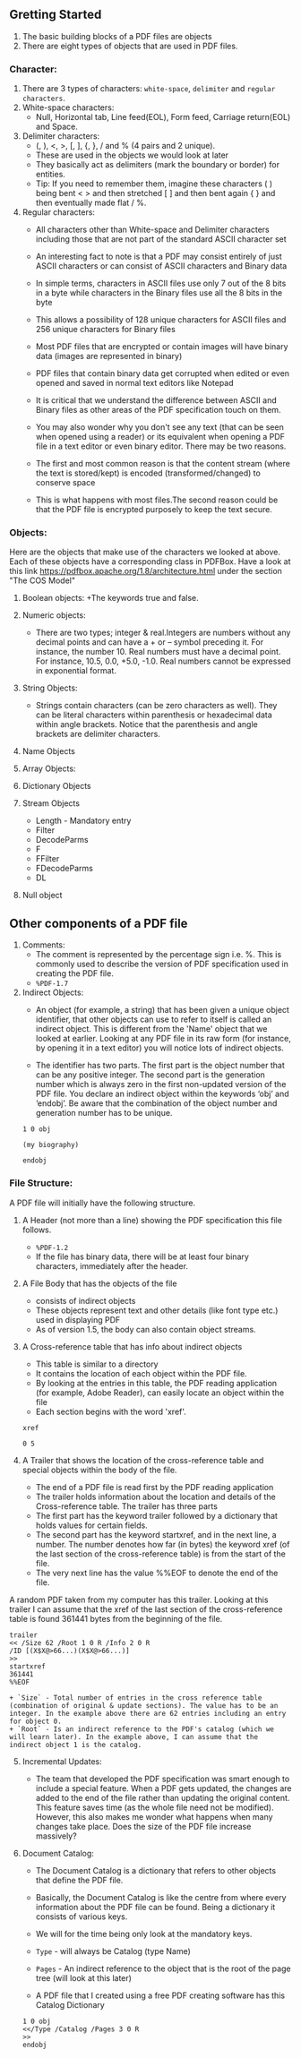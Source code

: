 ## Gretting Started
1. The basic building blocks of a PDF files are objects
2. There are eight types of objects that are used in PDF files.

### Character:
1. There are 3 types of characters: `white-space`, `delimiter` and `regular characters`.
2. White-space characters:
    + Null, Horizontal tab, Line feed(EOL), Form feed, Carriage return(EOL) and Space.
3. Delimiter characters:
    +  (, ), <, >, [, ], {, }, / and % (4 pairs and 2 unique).
    + These are used in the objects we would look at later
    + They basically act as delimiters (mark the boundary or border) for entities. 
    + Tip: If you need to remember them, imagine these characters ( ) being bent < > and then stretched [ ] and then bent again { } and then eventually made flat / %. 
4. Regular characters:
    + All characters other than White-space and Delimiter characters including those that are not part of the standard ASCII character set
    + An interesting fact to note is that a PDF may consist entirely of just ASCII characters or can consist of ASCII characters and Binary data
    + In simple terms, characters in ASCII files use only 7 out of the 8 bits in a byte while characters in the Binary files use all the 8 bits in the byte
    + This allows a possibility of 128 unique characters for ASCII files and 256 unique characters for Binary files
    + Most PDF files that are encrypted or contain images will have binary data (images are represented in binary)
    + PDF files that contain binary data get corrupted when edited or even opened and saved in normal text editors like Notepad
    + It is critical that we understand the difference between ASCII and Binary files as other areas of the PDF specification touch on them.

    + You may also wonder why you don't see any text (that can be seen when opened using a reader) or its equivalent when opening a PDF file in a text editor or even binary editor. There may be two reasons.
    + The first and most common reason is that the content stream (where the text is stored/kept) is encoded (transformed/changed) to conserve space
    + This is what happens with most files.The second reason could be that the PDF file is encrypted purposely to keep the text secure.

### Objects:
Here are the objects that make use of the characters we looked at above.
Each of these objects have a corresponding class in PDFBox. Have a look at this link https://pdfbox.apache.org/1.8/architecture.html under the section "The COS  Model"

1. Boolean objects: 
    +The keywords true and false. 

2. Numeric objects: 
    + There are two types; integer & real.Integers are numbers without any decimal points and can have a + or – symbol preceding it.  For instance, the number 10. Real numbers must have a decimal point. For instance, 10.5, 0.0, +5.0, -1.0. Real numbers cannot be expressed in exponential format. 

3. String Objects: 
    + Strings contain characters (can be zero characters as well). They can be literal characters within parenthesis or hexadecimal data within angle brackets. Notice that the parenthesis and angle brackets are delimiter characters.  

4. Name Objects
5. Array Objects:
6. Dictionary Objects
7. Stream Objects
    + Length - Mandatory entry
    + Filter
    + DecodeParms
    + F
    + FFilter
    + FDecodeParms
    + DL
8. Null object

## Other components of a PDF file
1. Comments:
    + The comment is represented by the percentage sign i.e. %. This is commonly used to describe the version of PDF specification used in creating the PDF file.
    + `%PDF-1.7`
2. Indirect Objects: 
    + An object (for example, a string) that has been given a unique object identifier, that other objects can use to refer to itself is called an indirect object. This is different from the 'Name' object that we looked at earlier. Looking at any PDF file in its raw form (for instance, by opening it in a text editor) you will notice lots of indirect objects.

    + The identifier has two parts. The first part is the object number that can be any positive integer. The second part is the generation number which is always zero in the first non-updated version of the PDF file. You declare an indirect object within the keywords ‘obj’ and ’endobj’. Be aware that the combination of the object number and generation number has to be unique. 
    ```
    1 0 obj

    (my biography)

    endobj
    ```

### File Structure:
A PDF file will initially have the following structure.
1. A Header (not more than a line) showing the PDF specification this file follows.
    + `%PDF-1.2`
    + If the file has binary data, there will be at least four binary characters, immediately after the header.
2. A File Body that has the objects of the file
    + consists of indirect objects
    + These objects represent text and other details (like font type etc.) used in displaying PDF
    + As of version 1.5, the body can also contain object streams.

3. A Cross-reference table that has info about indirect objects
    + This table is similar to a directory
    + It contains the location of each object within the PDF file.
    + By looking at the entries in this table, the PDF reading application (for example, Adobe Reader), can easily locate an object within the file
    + Each section begins with the word 'xref'.
    ```
    xref

    0 5
    ```
4. A Trailer that shows the location of the cross-reference table and special objects within the body of the file. 
    + The end of a PDF file is read first by the PDF reading application
    + The trailer holds information about the location and details of the Cross-reference table. The trailer has three parts
    + The first part has the keyword trailer followed by a dictionary that holds values for certain fields.  
    + The second part has the keyword startxref, and in the next line, a number. The number denotes how far (in bytes) the keyword xref (of the last section of the cross-reference table) is from the start of the file. 
    + The very next line has the value %%EOF to denote the end of the file.  

A random PDF taken from my computer has this trailer. Looking at this trailer I can assume that the xref of the last section of the cross-reference table is found 361441 bytes from the beginning of the file. 
```
trailer
<< /Size 62 /Root 1 0 R /Info 2 0 R
/ID [(X$X@>66...)(X$X@>66...)]
>>
startxref
361441
%%EOF
```
    + `Size` - Total number of entries in the cross reference table (combination of original & update sections). The value has to be an integer. In the example above there are 62 entries including an entry for object 0.
    + `Root` - Is an indirect reference to the PDF's catalog (which we will learn later). In the example above, I can assume that the indirect object 1 is the catalog.

5. Incremental Updates: 
    + The team that developed the PDF specification was smart enough to include a special feature. When a PDF gets updated, the changes are added to the end of the file rather than updating the original content. This feature saves time (as the whole file need not be modified). However, this also makes me wonder what happens when many changes take place. Does the size of the PDF file increase massively?

6. Document Catalog:
    + The Document Catalog is a dictionary that refers to other objects that define the PDF file. 
    + Basically, the Document Catalog is like the centre from where every information about the PDF file can be found. Being a dictionary it consists of various keys. 
    + We will  for the time being only look at the mandatory keys.
    + `Type` - will always be Catalog (type Name)
    + `Pages` - An indirect reference to the object that is the root of the page tree (will look at this later)

    + A PDF file that I created using a free PDF creating software has this Catalog Dictionary 
    ```
    1 0 obj
    <</Type /Catalog /Pages 3 0 R
    >>
    endobj
    ```